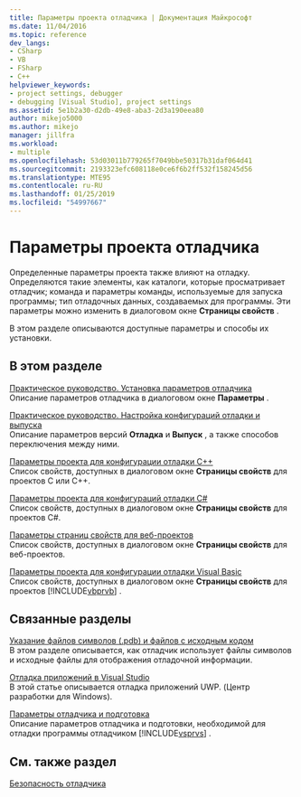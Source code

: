```yaml
---
title: Параметры проекта отладчика | Документация Майкрософт
ms.date: 11/04/2016
ms.topic: reference
dev_langs:
- CSharp
- VB
- FSharp
- C++
helpviewer_keywords:
- project settings, debugger
- debugging [Visual Studio], project settings
ms.assetid: 5e1b2a30-d2db-49e8-aba3-2d3a190eea80
author: mikejo5000
ms.author: mikejo
manager: jillfra
ms.workload:
- multiple
ms.openlocfilehash: 53d03011b779265f7049bbe50317b31daf064d41
ms.sourcegitcommit: 2193323efc608118e0ce6f6b2ff532f158245d56
ms.translationtype: MTE95
ms.contentlocale: ru-RU
ms.lasthandoff: 01/25/2019
ms.locfileid: "54997667"
---
```

# <a name="debugger-project-settings"></a>Параметры проекта отладчика
Определенные параметры проекта также влияют на отладку. Определяются такие элементы, как каталоги, которые просматривает отладчик; команда и параметры команды, используемые для запуска программы; тип отладочных данных, создаваемых для программы. Эти параметры можно изменить в диалоговом окне **Страницы свойств** .  
  
 В этом разделе описываются доступные параметры и способы их установки.  
  
## <a name="in-this-section"></a>В этом разделе  
 [Практическое руководство. Установка параметров отладчика](../debugger/how-to-specify-debugger-settings.md)  
 Описание параметров отладчика в диалоговом окне **Параметры** .  
  
 [Практическое руководство. Настройка конфигураций отладки и выпуска](../debugger/how-to-set-debug-and-release-configurations.md)  
 Описание параметров версий **Отладка** и **Выпуск** , а также способов переключения между ними.  
  
 [Параметры проекта для конфигурации отладки C++](../debugger/project-settings-for-a-cpp-debug-configuration.md)  
 Список свойств, доступных в диалоговом окне **Страницы свойств** для проектов C или C++.  
  
 [Параметры проекта для конфигураций отладки C#](../debugger/project-settings-for-csharp-debug-configurations.md)  
 Список свойств, доступных в диалоговом окне **Страницы свойств** для проектов C#.  
  
 [Параметры страниц свойств для веб-проектов](../debugger/property-pages-settings-for-web-projects.md)  
 Список свойств, доступных в диалоговом окне **Страницы свойств** для веб-проектов.  
  
 [Параметры проекта для конфигурации отладки Visual Basic](../debugger/project-settings-for-a-visual-basic-debug-configuration.md)  
 Список свойств, доступных в диалоговом окне **Страницы свойств** для проектов [!INCLUDE[vbprvb](../code-quality/includes/vbprvb_md.md)] .  
  
## <a name="related-sections"></a>Связанные разделы  
 [Указание файлов символов (.pdb) и файлов с исходным кодом](../debugger/specify-symbol-dot-pdb-and-source-files-in-the-visual-studio-debugger.md)  
 В этом разделе описывается, как отладчик использует файлы символов и исходные файлы для отображения отладочной информации.  
  
 [Отладка приложений в Visual Studio](/visualstudio/debugger/debugging-windows-store-and-windows-universal-apps)  
 В этой статье описывается отладка приложений UWP. (Центр разработки для Windows).  
  
 [Параметры отладчика и подготовка](../debugger/debugger-settings-and-preparation.md)  
 Описание параметров отладчика и подготовки, необходимой для отладки программы отладчиком [!INCLUDE[vsprvs](../code-quality/includes/vsprvs_md.md)] .  
  
## <a name="see-also"></a>См. также раздел  
 [Безопасность отладчика](../debugger/debugger-security.md)